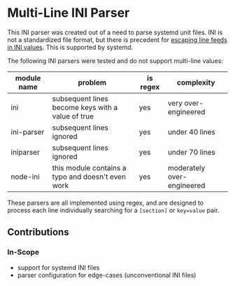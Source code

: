 # Multi-Line INI Parser

This INI parser was created out of a need to parse systemd unit files.
INI is not a standardized file format, but there is precedent for
[escaping line feeds in INI values](https://en.wikipedia.org/wiki/INI_file#cite_note-multiline-entry-13).
This is supported by systemd.

The following INI parsers were tested and do not support multi-line values:

| module name | problem | is regex | complexity |
| ----------- | ------- | -------- | ---------- |
| ini         | subsequent lines become keys with a value of true | yes | very over-engineered |
| ini-parser  | subsequent lines ignored | yes | under 40 lines |
| iniparser   | subsequent lines ignored | yes | under 70 lines |
| node-ini    | this module contains a typo and doesn't even work | yes | moderately over-engineered |

These parsers are all implemented using regex, and are designed to process each
line individually searching for a `[section]` or `key=value` pair.

## Contributions

### In-Scope

- support for systemd INI files
- parser configuration for edge-cases (unconventional INI files)
